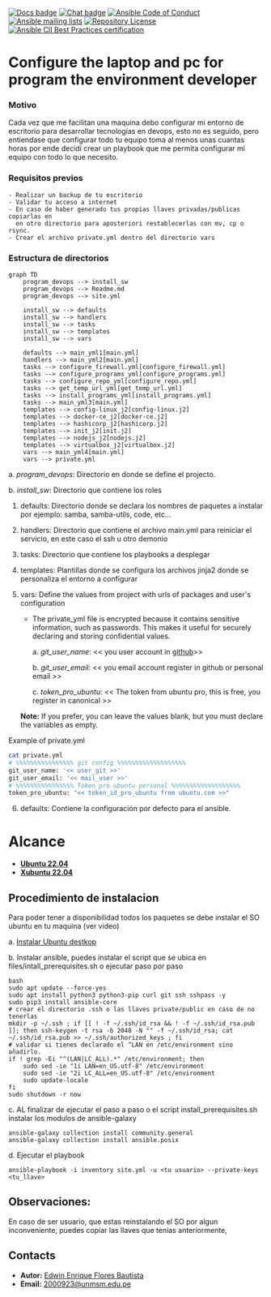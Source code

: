 [![Docs badge](https://img.shields.io/badge/docs-latest-brightgreen.svg)](https://docs.ansible.com/ansible/latest/)
[![Chat badge](https://img.shields.io/badge/chat-IRC-brightgreen.svg)](https://docs.ansible.com/ansible/latest/community/communication.html)
[![Ansible Code of Conduct](https://img.shields.io/badge/code%20of%20conduct-Ansible-silver.svg)](https://docs.ansible.com/ansible/latest/community/code_of_conduct.html)
[![Ansible mailing lists](https://img.shields.io/badge/mailing%20lists-Ansible-orange.svg)](https://docs.ansible.com/ansible/latest/community/communication.html#mailing-list-information)
[![Repository License](https://img.shields.io/badge/license-GPL%20v3.0-brightgreen.svg)](https://www.gnu.org/licenses/gpl-3.0.html)
[![Ansible CII Best Practices certification](https://bestpractices.coreinfrastructure.org/projects/2372/badge)](https://bestpractices.coreinfrastructure.org/projects/2372)

# Configure the laptop and pc for program the environment developer

### Motivo

Cada vez que me facilitan una maquina debo configurar mi entorno de escritorio para desarrollar tecnologías en devops, esto no es seguido, pero entiendase
que configurar todo tu equipo toma al menos unas cuantas horas por ende decidí crear un playbook que me permita configurar mi equipo con todo lo que necesito.

### Requisitos previos

    - Realizar un backup de tu escritorio
    - Validar tu acceso a internet
    - En caso de haber generado tus propias llaves privadas/publicas copiarlas en
      en otro directorio para aposteriori restablecerlas con mv, cp o rsync.
    - Crear el archivo private.yml dentro del directorio vars

### Estructura de directorios

```mermaid
graph TD
    program_devops --> install_sw
    program_devops --> Readme.md
    program_devops --> site.yml

    install_sw --> defaults
    install_sw --> handlers
    install_sw --> tasks
    install_sw --> templates
    install_sw --> vars

    defaults --> main_yml1[main.yml]
    handlers --> main_yml2[main.yml]
    tasks --> configure_firewall.yml[configure_firewall.yml]
    tasks --> configure_programs_yml[configure_programs.yml]
    tasks --> configure_repo_yml[configure_repo.yml]
    tasks --> get_temp_url_yml[get_temp_url.yml]
    tasks --> install_programs_yml[install_programs.yml]
    tasks --> main_yml3[main.yml]
    templates --> config-linux_j2[config-linux.j2]
    templates --> docker-ce_j2[docker-ce.j2]
    templates --> hashicorp_j2[hashicorp.j2]
    templates --> init_j2[init.j2]
    templates --> nodejs_j2[nodejs.j2]
    templates --> virtualbox_j2[virtualbox.j2]
    vars --> main_yml4[main.yml]
    vars --> private.yml
```

a. _program_devops_: Directorio en donde se define el projecto.

b. _install_sw_: Directorio que contiene los roles

1. defaults: Directorio donde se declara los nombres de paquetes a instalar por ejemplo: samba, samba-utils, code, etc...

2. handlers: Directorio que contiene el archivo main.yml para reiniciar el servicio, en este caso el ssh u otro demonio

3. tasks: Directorio que contiene los playbooks a desplegar

4. templates: Plantillas donde se configura los archivos jinja2 donde se personaliza el entorno a configurar

5. vars: Define the values from project with urls of packages and user's configuration

   - The private_yml file is encrypted because it contains sensitive information, such as passwords. This makes it useful for securely declaring and storing confidential values.

     a. _git_user_name_: << you user account in [github](https://github.com)>>

     b. _git_user_email_: << you email account register in github or personal email >>

     c. _token_pro_ubuntu_: << The token from ubuntu pro, this is free, you register in canonical >>

   **Note:** If you prefer, you can leave the values blank, but you must declare the variables as empty.

Example of private.yml

```bash
cat private.yml
# %%%%%%%%%%%%%%%% git config %%%%%%%%%%%%%%%%%%%
git_user_name: '<< user_git >>'
git_user_email: '<< mail_user >>'
# %%%%%%%%%%%%%%%% Token pro ubuntu personal %%%%%%%%%%%%%%%%%%%
token_pro_ubuntu: "<< token_id_pro_ubuntu from ubuntu.com >>"
```

6. defaults: Contiene la configuración por defecto para el ansible.

# Alcance

- **[Ubuntu 22.04](https://www.ubuntu.com)**
- **[Xubuntu 22.04](https://xubuntu.org/)**

## Procedimiento de instalacion

Para poder tener a disponibilidad todos los paquetes se debe instalar el SO ubuntu en tu maquina (ver video)

a. [Instalar Ubuntu destkop](https://www.youtube.com/watch?v=8MRibUo9VAA)

b. Instalar ansible, puedes instalar el script que se ubica en files/intall_prerequisites.sh o ejecutar paso por paso

```shell
bash
sudo apt update --force-yes
sudo apt install python3 python3-pip curl git ssh sshpass -y
sudo pip3 install ansible-core
# crear el directorio .ssh o las llaves private/public en caso de no tenerlas
mkdir -p ~/.ssh ; if [[ ! -f ~/.ssh/id_rsa && ! -f ~/.ssh/id_rsa.pub ]]; then ssh-keygen -t rsa -b 2048 -N "" -f ~/.ssh/id_rsa; cat ~/.ssh/id_rsa.pub >> ~/.ssh/authorized_keys ; fi
# validar si tienes declarado el ^LAN en /etc/environment sino añadirlo.
if ! grep -Ei "^(LAN|LC_ALL).*" /etc/environment; then
    sudo sed -ie "1i LAN=en_US.utf-8" /etc/environment
    sudo sed -ie "2i LC_ALL=en_US.utf-8" /etc/environment
    sudo update-locale
fi
sudo shutdown -r now
```

c. AL finalizar de ejecutar el paso a paso o el script install_prerequisites.sh instalar los modulos de ansible-galaxy

```shell
ansible-galaxy collection install community.general
ansible-galaxy collection install ansible.posix
```

d. Ejecutar el playbook

```shell
ansible-playbook -i inventory site.yml -u <tu usuario> --private-keys <tu_llave>
```

## Observaciones:

En caso de ser usuario, que estas reinstalando el SO por algun inconveniente, puedes copiar las llaves que tenias anteriormente,

## Contacts

- **Autor:** [Edwin Enrique Flores Bautista](https://www.linkedin.com/in/edwin-enrique-flores-bautista/)
- **Email:** 2000923@unmsm.edu.pe
